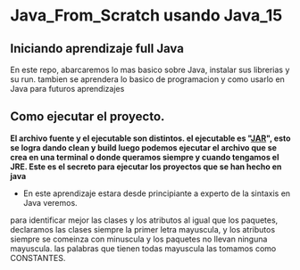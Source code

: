 # Java_From_Scratch usando Java_15

## Iniciando aprendizaje full Java

En este repo, abarcaremos lo mas basico sobre Java, instalar sus librerias y su run. tambien se aprendera lo basico de programacion y
como usarlo en Java para futuros aprendizajes

## Como ejecutar el proyecto.

**El archivo fuente y el ejecutable son distintos. el ejecutable es "[JAR](https://www.ionos.es/digitalguide/servidores/know-how/archivos-jar/)", esto se logra dando clean y build luego podemos ejecutar el archivo que se crea en una terminal o donde queramos siempre y cuando tengamos el JRE. Este es el secreto para ejecutar los proyectos que se han hecho en java**

- En este aprendizaje estara desde principiante a experto de la sintaxis en Java veremos.

para identificar mejor las clases y los atributos al igual que los paquetes, declaramos las clases siempre la primer letra
mayuscula, y los atributos siempre se comeinza con minuscula y los paquetes no llevan ninguna mayuscula. las palabras que tienen todas
mayuscula las tomamos como CONSTANTES.
